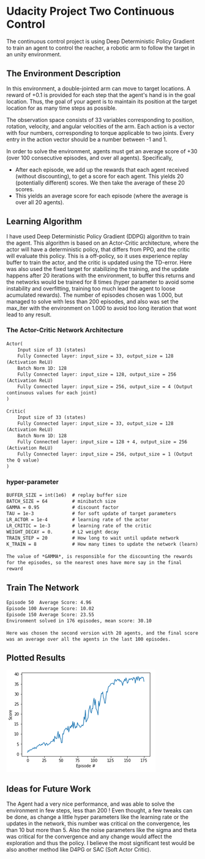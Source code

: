 [//]: # (Image References)

[image1]: imgs/plots.png "Plotted Scores"

# Udacity Project Two Continuous Control
The continuous control project is using Deep Deterministic Policy Gradient to train an agent to control the reacher, a robotic arm to follow the target in an unity environment.

## The Environment Description
In this environment, a double-jointed arm can move to target locations. A reward of +0.1 is provided for each step that the agent's hand is in the goal location. Thus, the goal of your agent is to maintain its position at the target location for as many time steps as possible.

The observation space consists of 33 variables corresponding to position, rotation, velocity, and angular velocities of the arm. Each action is a vector with four numbers, corresponding to torque applicable to two joints. Every entry in the action vector should be a number between -1 and 1.

In order to solve the environment, agents must get an average score of +30 (over 100 consecutive episodes, and over all agents). Specifically,

* After each episode, we add up the rewards that each agent received (without discounting), to get a score for each agent. This yields 20 (potentially different) scores. We then take the average of these 20 scores.
* This yields an average score for each episode (where the average is over all 20 agents).

## Learning Algorithm
I have used Deep Deterministic Policy Gradient (DDPG) algorithm to train the agent. This algorithm is based on an Actor-Critic architecture, where the actor will have a deterministic policy, that differs from PPO, and the critic will evaluate this policy. This is a off-policy, so it uses experience replay buffer to train the actor, and the critic is updated using the TD-error. Here was also used the fixed target for stabilizing the training, and the update happens after 20 iterations with the environment, to buffer this returns and the networks would be trained for 8 times (hyper parameter to avoid some instability and overfitting, training too much lead the agent to loose acumulated rewards). The number of episodes chosen was 1.000, but managed to solve with less than 200 episodes, and also was set the max_iter with the environment on 1.000 to avoid too long iteration that wont lead to any result.


### The Actor-Critic Network Architecture 

    Actor(
        Input size of 33 (states)
        Fully Connected layer: input_size = 33, output_size = 128 (Activation ReLU)
        Batch Norm 1D: 128
        Fully Connected layer: input_size = 128, output_size = 256 (Activation ReLU)
        Fully Connected layer: input_size = 256, output_size = 4 (Output continuous values for each joint)
    )

    Critic(
        Input size of 33 (states)
        Fully Connected layer: input_size = 33, output_size = 128 (Activation ReLU)
        Batch Norm 1D: 128
        Fully Connected layer: input_size = 128 + 4, output_size = 256 (Activation ReLU)
        Fully Connected layer: input_size = 256, output_size = 1 (Output the Q value)
    )

### hyper-parameter

    BUFFER_SIZE = int(1e6)  # replay buffer size
    BATCH_SIZE = 64         # minibatch size
    GAMMA = 0.95            # discount factor
    TAU = 1e-3              # for soft update of target parameters
    LR_ACTOR = 1e-4         # learning rate of the actor 
    LR_CRITIC = 1e-3        # learning rate of the critic
    WEIGHT_DECAY = 0.       # L2 weight decay
    TRAIN_STEP = 20         # How long to wait until update network
    K_TRAIN = 8             # How many times to update the network (learn)

    The value of *GAMMA*, is responsible for the discounting the rewards for the episodes, so the nearest ones have more say in the final reward
    

## Train The Network
    Episode 50	Average Score: 4.96
    Episode 100	Average Score: 10.02
    Episode 150	Average Score: 23.55
    Environment solved in 176 episodes, mean score: 30.10

    Here was chosen the second version with 20 agents, and the final score was an average over all the agents in the last 100 episodes.

## Plotted Results

![Plotted Scores][image1]


## Ideas for Future Work
The Agent had a very nice performance, and was able to solve the environment in few steps, less than 200 !
Even thought, a few tweaks can be done, as change a little hyper parameters like the learning rate or the updates in the network, this number was critical on the convergence, les than 10 but more than 5. Also the noise parameters like the sigma and theta was critical for the convergence and any change would affect the exploration and thus the policy. I believe the most significant test would be also another method like D4PG or SAC (Soft Actor Critic).
